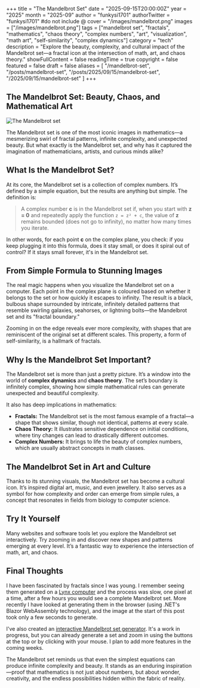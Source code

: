 +++
title = "The Mandelbrot Set"
date = "2025-09-15T20:00:00Z"
year = "2025"
month = "2025-09"
author = "funkysi1701"
authorTwitter = "funkysi1701" #do not include @
cover = "/images/mandelbrot.png"
images = ["/images/mandelbrot.png"]
tags = ["mandelbrot set", "fractals", "mathematics", "chaos theory", "complex numbers", "art", "visualization", "math art", "self-similarity", "complex dynamics"]
category = "tech"
description = "Explore the beauty, complexity, and cultural impact of the Mandelbrot set—a fractal icon at the intersection of math, art, and chaos theory."
showFullContent = false
readingTime = true
copyright = false
featured = false
draft = false
aliases = [
    "/mandelbrot-set",
    "/posts/mandelbrot-set",
    "/posts/2025/09/15/mandelbrot-set",
    "/2025/09/15/mandelbrot-set" 
]
+++
## The Mandelbrot Set: Beauty, Chaos, and Mathematical Art

![The Mandelbrot set](/images/mandelbrot.png)

The Mandelbrot set is one of the most iconic images in mathematics—a mesmerizing swirl of fractal patterns, infinite complexity, and unexpected beauty. But what exactly is the Mandelbrot set, and why has it captured the imagination of mathematicians, artists, and curious minds alike?

## What Is the Mandelbrot Set?

At its core, the Mandelbrot set is a collection of complex numbers. It’s defined by a simple equation, but the results are anything but simple. The definition is:

> A complex number **c** is in the Mandelbrot set if, when you start with **z = 0** and repeatedly apply the function `z = z² + c`, the value of **z** remains bounded (does not go to infinity), no matter how many times you iterate.

In other words, for each point **c** on the complex plane, you check: if you keep plugging it into this formula, does it stay small, or does it spiral out of control? If it stays small forever, it's in the Mandelbrot set.

## From Simple Formula to Stunning Images

The real magic happens when you visualize the Mandelbrot set on a computer. Each point in the complex plane is coloured based on whether it belongs to the set or how quickly it escapes to infinity. The result is a black, bulbous shape surrounded by intricate, infinitely detailed patterns that resemble swirling galaxies, seahorses, or lightning bolts—the Mandelbrot set and its "fractal boundary."

Zooming in on the edge reveals ever more complexity, with shapes that are reminiscent of the original set at different scales. This property, a form of self-similarity, is a hallmark of fractals.

## Why Is the Mandelbrot Set Important?

The Mandelbrot set is more than just a pretty picture. It’s a window into the world of **complex dynamics** and **chaos theory**. The set’s boundary is infinitely complex, showing how simple mathematical rules can generate unexpected and beautiful complexity.

It also has deep implications in mathematics:

- **Fractals:** The Mandelbrot set is the most famous example of a fractal—a shape that shows similar, though not identical, patterns at every scale.
- **Chaos Theory:** It illustrates sensitive dependence on initial conditions, where tiny changes can lead to drastically different outcomes.
- **Complex Numbers:** It brings to life the beauty of complex numbers, which are usually abstract concepts in math classes.

## The Mandelbrot Set in Art and Culture

Thanks to its stunning visuals, the Mandelbrot set has become a cultural icon. It’s inspired digital art, music, and even jewellery. It also serves as a symbol for how complexity and order can emerge from simple rules, a concept that resonates in fields from biology to computer science.

## Try It Yourself

Many websites and software tools let you explore the Mandelbrot set interactively. Try zooming in and discover new shapes and patterns emerging at every level. It’s a fantastic way to experience the intersection of math, art, and chaos.

## Final Thoughts

I have been fascinated by fractals since I was young. I remember seeing them generated on a [Lynx computer](/posts/2021/back-to-basic/) and the process was slow, one pixel at a time, after a few hours you would see a complete Mandelbrot set. More recently I have looked at generating them in the browser (using .NET's Blazor WebAssembly technology), and the image at the start of this post took only a few seconds to generate.

I've also created an [interactive Mandelbrot set generator](https://mandelbrot.funkysi1701.com/). It's a work in progress, but you can already generate a set and zoom in using the buttons at the top or by clicking with your mouse. I plan to add more features in the coming weeks.

The Mandelbrot set reminds us that even the simplest equations can produce infinite complexity and beauty. It stands as an enduring inspiration—proof that mathematics is not just about numbers, but about wonder, creativity, and the endless possibilities hidden within the fabric of reality.
